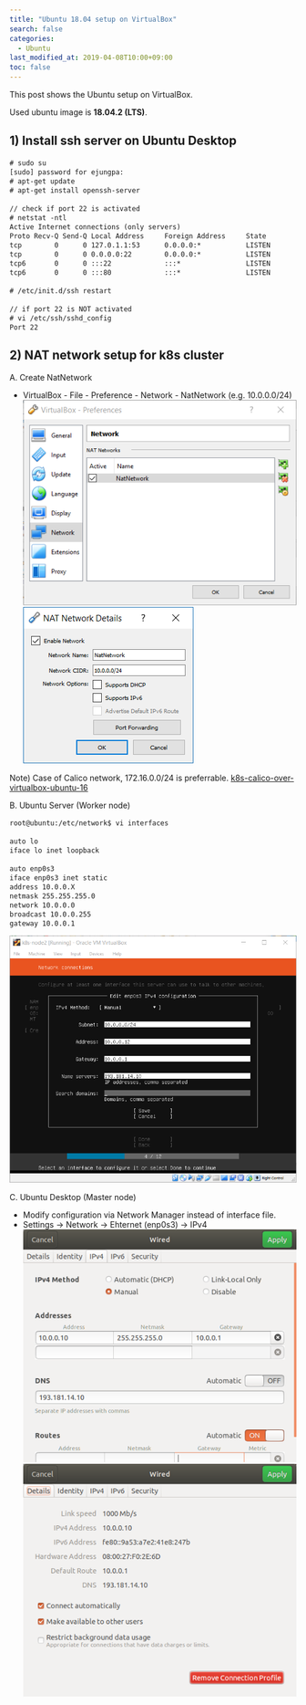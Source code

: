 ```yaml
---
title: "Ubuntu 18.04 setup on VirtualBox"
search: false
categories:
  - Ubuntu
last_modified_at: 2019-04-08T10:00+09:00
toc: false
---
```


This post shows the Ubuntu setup on VirtualBox.  

Used ubuntu image is **18.04.2 (LTS)**.

## 1) Install ssh server on Ubuntu Desktop
```console
# sudo su
[sudo] password for ejungpa:
# apt-get update
# apt-get install openssh-server

// check if port 22 is activated
# netstat -ntl
Active Internet connections (only servers)
Proto Recv-Q Send-Q Local Address     Foreign Address     State
tcp        0      0 127.0.1.1:53      0.0.0.0:*           LISTEN
tcp        0      0 0.0.0.0:22        0.0.0.0:*           LISTEN
tcp6       0      0 :::22             :::*                LISTEN
tcp6       0      0 :::80             :::*                LISTEN

# /etc/init.d/ssh restart

// if port 22 is NOT activated
# vi /etc/ssh/sshd_config
Port 22
```

## 2) NAT network setup for k8s cluster

A. Create NatNetwork  
   * VirtualBox - File - Preference - Network - NatNetwork (e.g. 10.0.0.0/24)
![NatNetwork1](https://github.com/unipark00/tekrepo/blob/master/_posts/20190411_105355.png?raw=true)  
![NatNetwork2](https://github.com/unipark00/tekrepo/blob/master/_posts/20190411_105409.png?raw=true)

Note) Case of Calico network, 172.16.0.0/24 is preferrable.
[k8s-calico-over-virtualbox-ubuntu-16](
https://blog.encicle.com/2-kubernetes-%EC%84%A4%EC%B9%98%ED%95%98%EA%B8%B0-kubernetes-calico-over-virtualbox-ubuntu-16/)

B. Ubuntu Server (Worker node)
```console
root@ubuntu:/etc/network$ vi interfaces

auto lo
iface lo inet loopback

auto enp0s3
iface enp0s3 inet static
address 10.0.0.X
netmask 255.255.255.0
network 10.0.0.0
broadcast 10.0.0.255
gateway 10.0.0.1
```  
![ubuntu-18.04.2](https://github.com/unipark00/tekrepo/blob/master/_posts/20190410_165245.png?raw=true)  
  
C. Ubuntu Desktop (Master node)  
   * Modify configuration via Network Manager instead of interface file.  
   * Settings -> Network -> Ehternet (enp0s3) -> IPv4  
![Desktop1](https://github.com/unipark00/tekrepo/blob/master/_posts/20190411_112303.png?raw=true)  
![Desktop1](https://github.com/unipark00/tekrepo/blob/master/_posts/20190411_112122.png?raw=true)  
